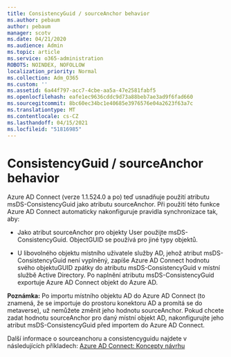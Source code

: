 ```yaml
---
title: ConsistencyGuid / sourceAnchor behavior
ms.author: pebaum
author: pebaum
manager: scotv
ms.date: 04/21/2020
ms.audience: Admin
ms.topic: article
ms.service: o365-administration
ROBOTS: NOINDEX, NOFOLLOW
localization_priority: Normal
ms.collection: Adm_O365
ms.custom: ''
ms.assetid: 6a44f797-acc7-4cbe-aa5a-47e2581fabf5
ms.openlocfilehash: eafe1ec9636cddc9d73a88beb7ae3ad9f6fad660
ms.sourcegitcommit: 8bc60ec34bc1e40685e3976576e04a2623f63a7c
ms.translationtype: MT
ms.contentlocale: cs-CZ
ms.lasthandoff: 04/15/2021
ms.locfileid: "51816985"
---
```

# <a name="consistencyguid--sourceanchor-behavior"></a>ConsistencyGuid / sourceAnchor behavior

Azure AD Connect (verze 1.1.524.0 a po) teď usnadňuje použití atributu msDS-ConsistencyGuid jako atributu sourceAnchor. Při použití této funkce Azure AD Connect automaticky nakonfiguruje pravidla synchronizace tak, aby:
  
- Jako atribut sourceAnchor pro objekty User použijte msDS-ConsistencyGuid. ObjectGUID se používá pro jiné typy objektů.
    
- U libovolného objektu místního uživatele služby AD, jehož atribut msDS-ConsistencyGuid není vyplněný, zapíše Azure AD Connect hodnotu svého objektuGUID zpátky do atributu msDS-ConsistencyGuid v místní službě Active Directory. Po naplnění atributu msDS-ConsistencyGuid exportuje Azure AD Connect objekt do Azure AD.
    
 **Poznámka:** Po importu místního objektu AD do Azure AD Connect (to znamená, že se importuje do prostoru konektoru AD a promítá se do metaverse), už nemůžete změnit jeho hodnotu sourceAnchor. Pokud chcete zadat hodnotu sourceAnchor pro daný místní objekt AD, nakonfigurujte jeho atribut msDS-ConsistencyGuid před importem do Azure AD Connect. 
  
Další informace o sourceanchoru a consistencyguidu najdete v následujících příkladech: [Azure AD Connect: Koncepty návrhu](https://docs.microsoft.com/azure/active-directory/connect/active-directory-aadconnect-design-concepts)
  

